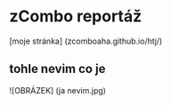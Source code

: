 # zCombo reportáž

[moje stránka] (zcomboaha.github.io/htj/)

## tohle nevim co je

![OBRÁZEK] (ja nevim.jpg)
